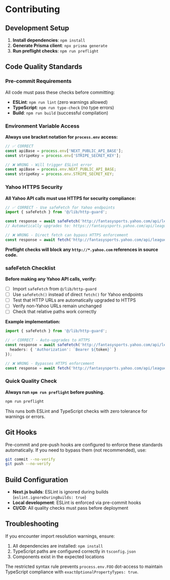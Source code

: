 # Contributing

## Development Setup

1. **Install dependencies**: `npm install`
2. **Generate Prisma client**: `npx prisma generate`
3. **Run preflight checks**: `npm run preflight`

## Code Quality Standards

### Pre-commit Requirements

All code must pass these checks before committing:

- **ESLint**: `npm run lint` (zero warnings allowed)
- **TypeScript**: `npm run type-check` (no type errors)
- **Build**: `npm run build` (successful compilation)

### Environment Variable Access

**Always use bracket notation for `process.env` access:**

```typescript
// ✅ CORRECT
const apiBase = process.env['NEXT_PUBLIC_API_BASE'];
const stripeKey = process.env['STRIPE_SECRET_KEY'];

// ❌ WRONG - Will trigger ESLint error
const apiBase = process.env.NEXT_PUBLIC_API_BASE;
const stripeKey = process.env.STRIPE_SECRET_KEY;
```

### Yahoo HTTPS Security

**All Yahoo API calls must use HTTPS for security compliance:**

```typescript
// ✅ CORRECT - Use safeFetch for Yahoo endpoints
import { safeFetch } from '@/lib/http-guard';

const response = await safeFetch('http://fantasysports.yahoo.com/api/leagues', options);
// Automatically upgrades to: https://fantasysports.yahoo.com/api/leagues

// ❌ WRONG - Direct fetch can bypass HTTPS enforcement
const response = await fetch('http://fantasysports.yahoo.com/api/leagues', options);
```

**Preflight checks will block any `http://*.yahoo.com` references in source code.**

### safeFetch Checklist

**Before making any Yahoo API calls, verify:**

- [ ] Import `safeFetch` from `@/lib/http-guard`
- [ ] Use `safeFetch()` instead of direct `fetch()` for Yahoo endpoints
- [ ] Test that HTTP URLs are automatically upgraded to HTTPS
- [ ] Verify non-Yahoo URLs remain unchanged
- [ ] Check that relative paths work correctly

**Example implementation:**
```typescript
import { safeFetch } from '@/lib/http-guard';

// ✅ CORRECT - Auto-upgrades to HTTPS
const response = await safeFetch('http://fantasysports.yahoo.com/api/leagues', {
  headers: { 'Authorization': `Bearer ${token}` }
});

// ❌ WRONG - Bypasses HTTPS enforcement
const response = await fetch('http://fantasysports.yahoo.com/api/leagues', options);
```

### Quick Quality Check

**Always run `npm run preflight` before pushing.**

```bash
npm run preflight
```

This runs both ESLint and TypeScript checks with zero tolerance for warnings or errors.

## Git Hooks

Pre-commit and pre-push hooks are configured to enforce these standards automatically. If you need to bypass them (not recommended), use:

```bash
git commit --no-verify
git push --no-verify
```

## Build Configuration

- **Next.js builds**: ESLint is ignored during builds (`eslint.ignoreDuringBuilds: true`)
- **Local development**: ESLint is enforced via pre-commit hooks
- **CI/CD**: All quality checks must pass before deployment

## Troubleshooting

If you encounter import resolution warnings, ensure:
1. All dependencies are installed: `npm install`
2. TypeScript paths are configured correctly in `tsconfig.json`
3. Components exist in the expected locations

The restricted syntax rule prevents `process.env.FOO` dot-access to maintain TypeScript compliance with `exactOptionalPropertyTypes: true`.
